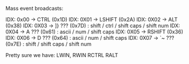Mass event broadcasts:

IDX: 0x00 -> CTRL 	(0x1D)
IDX: 0X01 -> LSHIFT (0x2A)
IDX: 0X02 -> ALT	(0x38)
IDX: 0X03 -> ]} ???	(0x7D) : shift / ctrl / shift caps / shift num
IDX: 0X04 -> A  ???	(0x61) : ascii / num / shift caps
IDX: 0X05 -> RSHIFT (0x36)
IDX: 0X06 -> D  ???	(0x64) : ascii / num / shift caps
IDX: 0X07 -> `~ ???	(0x7E) : shift / shift caps / shift num

Pretty sure we have:
LWIN, RWIN
RCTRL
RALT